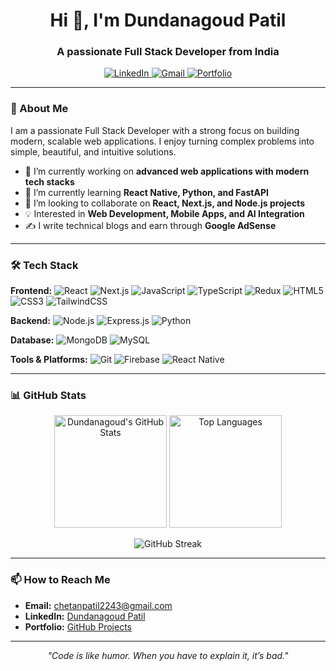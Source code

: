 <h1 align="center">Hi 👋, I'm Dundanagoud Patil</h1>
<h3 align="center">A passionate Full Stack Developer from India</h3>

<p align="center">
  <a href="https://www.linkedin.com/in/dundanagoud-patil/">
    <img src="https://img.shields.io/badge/LinkedIn-0077B5?style=for-the-badge&logo=linkedin&logoColor=white" alt="LinkedIn"/>
  </a>
  <a href="mailto:chetanpatil2243@gmail.com">
    <img src="https://img.shields.io/badge/Gmail-D14836?style=for-the-badge&logo=gmail&logoColor=white" alt="Gmail"/>
  </a>
  <a href="https://github.com/dundanagoudp">
    <img src="https://img.shields.io/badge/Portfolio-%23000000.svg?style=for-the-badge&logo=github&logoColor=white" alt="Portfolio"/>
  </a>
</p>

---

### 🚀 About Me

I am a passionate Full Stack Developer with a strong focus on building modern, scalable web applications. I enjoy turning complex problems into simple, beautiful, and intuitive solutions.

- 🔭 I’m currently working on **advanced web applications with modern tech stacks**
- 🌱 I’m currently learning **React Native, Python, and FastAPI**
- 👯 I’m looking to collaborate on **React, Next.js, and Node.js projects**
- 💡 Interested in **Web Development, Mobile Apps, and AI Integration**
- ✍️ I write technical blogs and earn through **Google AdSense**

---

### 🛠️ Tech Stack

**Frontend:**
![React](https://img.shields.io/badge/React-20232A?style=for-the-badge&logo=react&logoColor=61DAFB)
![Next.js](https://img.shields.io/badge/Next.js-000000?style=for-the-badge&logo=nextdotjs&logoColor=white)
![JavaScript](https://img.shields.io/badge/JavaScript-F7DF1E?style=for-the-badge&logo=javascript&logoColor=black)
![TypeScript](https://img.shields.io/badge/TypeScript-007ACC?style=for-the-badge&logo=typescript&logoColor=white)
![Redux](https://img.shields.io/badge/Redux-593D88?style=for-the-badge&logo=redux&logoColor=white)
![HTML5](https://img.shields.io/badge/HTML5-E34F26?style=for-the-badge&logo=html5&logoColor=white)
![CSS3](https://img.shields.io/badge/CSS3-1572B6?style=for-the-badge&logo=css3&logoColor=white)
![TailwindCSS](https://img.shields.io/badge/Tailwind_CSS-38B2AC?style=for-the-badge&logo=tailwind-css&logoColor=white)

**Backend:**
![Node.js](https://img.shields.io/badge/Node.js-339933?style=for-the-badge&logo=nodedotjs&logoColor=white)
![Express.js](https://img.shields.io/badge/Express.js-000000?style=for-the-badge&logo=express&logoColor=white)
![Python](https://img.shields.io/badge/Python-3776AB?style=for-the-badge&logo=python&logoColor=white)

**Database:**
![MongoDB](https://img.shields.io/badge/MongoDB-4EA94B?style=for-the-badge&logo=mongodb&logoColor=white)
![MySQL](https://img.shields.io/badge/MySQL-005C84?style=for-the-badge&logo=mysql&logoColor=white)

**Tools & Platforms:**
![Git](https://img.shields.io/badge/Git-F05032?style=for-the-badge&logo=git&logoColor=white)
![Firebase](https://img.shields.io/badge/Firebase-FFCA28?style=for-the-badge&logo=firebase&logoColor=black)
![React Native](https://img.shields.io/badge/React_Native-20232A?style=for-the-badge&logo=react&logoColor=61DAFB)

---

### 📊 GitHub Stats

<p align="center">
  <img src="https://github-readme-stats.vercel.app/api?username=dundanagoudp&show_icons=true&theme=radical" alt="Dundanagoud's GitHub Stats" height="180"/>
  <img src="https://github-readme-stats.vercel.app/api/top-langs/?username=dundanagoudp&layout=compact&theme=radical" alt="Top Languages" height="180"/>
</p>

<p align="center">
  <img src="https://github-readme-streak-stats.herokuapp.com/?user=dundanagoudp&theme=radical" alt="GitHub Streak" />
</p>

---

### 📫 How to Reach Me

- **Email:** [chetanpatil2243@gmail.com](mailto:chetanpatil2243@gmail.com)
- **LinkedIn:** [Dundanagoud Patil](https://www.linkedin.com/in/dundanagoud-patil/)
- **Portfolio:** [GitHub Projects](https://github.com/dundanagoudp)

---

<p align="center">
  <i>"Code is like humor. When you have to explain it, it’s bad."</i>
</p>
